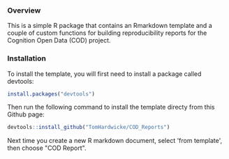 ### Overview
This is a simple R package that contains an Rmarkdown template and a couple of custom functions for building reproducibility reports for the Cognition Open Data (COD) project.

### Installation
To install the template, you will first need to install a package called devtools:

```r
install.packages("devtools") 
```

Then run the following command to install the template directy from this Github page:

```r
devtools::install_github("TomHardwicke/COD_Reports")
```

Next time you create a new R markdown document, select 'from template', then choose "COD Report".
